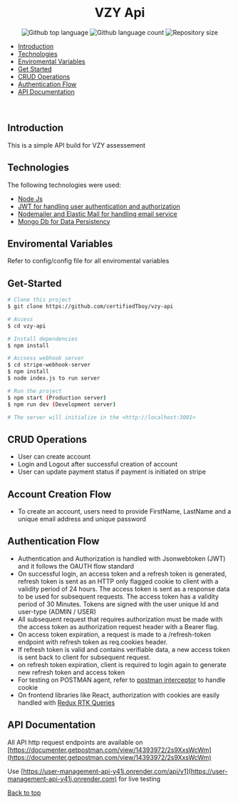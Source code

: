 <div align="center" id="top"> 
 
  &#xa0;

  <!-- <a href="https://usermanagementapi.netlify.app">Demo</a> ---->
</div>

<h1 align="center">VZY Api</h1>

<p align="center">
  <img alt="Github top language" src="https://img.shields.io/github/languages/top/certifiedTboy/vzy-api?color=56BEB8">

  <img alt="Github language count" src="https://img.shields.io/github/languages/count/certifiedTboy/vzy-api?color=56BEB8">

  <img alt="Repository size" src="https://img.shields.io/github/repo-size/certifiedTboy/vzy-api?color=56BEB8">

</p>

- [Introduction](#Introduction)
- [Technologies](#Technologies)
- [Enviromental Variables](#Enviromental-Variables)
- [Get Started](#Get-Started)
- [CRUD Operations](#Crud-Operations)
- [Authentication Flow](#Authentication-Handling)
- [API Documentation](#API-Documentation)

<br>

## Introduction

This is a simple API build for VZY assessement

## Technologies

The following technologies were used:

- [Node Js](#Node)
- [JWT for handling user authentication and authorization](#JWT)
- [Nodemailer and Elastic Mail for handling email service](#)
- [Mongo Db for Data Persistency](#)

## Enviromental Variables

Refer to config/config file for all enviromental variables

## Get-Started

```bash
# Clone this project
$ git clone https://github.com/certifiedTboy/vzy-api

# Access
$ cd vzy-api

# Install dependencies
$ npm install

# Accsess webhook server
$ cd stripe-webhook-server
$ npm install
$ node index.js to run server

# Run the project
$ npm start (Production server)
$ npm run dev (Development server)

# The server will initialize in the <http://localhost:3001>
```

## CRUD Operations

- User can create account
- Login and Logout after successful creation of account
- User can update payment status if payment is initiated on stripe

## Account Creation Flow

- To create an account, users need to provide FirstName, LastName and a unique email address and unique password

## Authentication Flow

- Authentication and Authorization is handled with Jsonwebtoken (JWT) and it follows the OAUTH flow standard
- On successful login, an access token and a refresh token is generated, refresh token is sent as an HTTP only flagged cookie to client with a validity period of 24 hours. The access token is sent as a response data to be used for subsequent requests. The access token has a validity period of 30 Minutes. Tokens are signed with the user unique Id and user-type (ADMIN / USER)
- All subsequent request that requires authorization must be made with the access token as authorization request header with a Bearer flag.
- On access token expiration, a request is made to a /refresh-token endpoint with refresh token as req.cookies header.
- If refresh token is valid and contains verifiable data, a new access token is sent back to client for subsequent request.
- on refresh token expiration, client is required to login again to generate new refresh token and access token
- For testing on POSTMAN agent, refer to [postman interceptor](https://learning.postman.com/docs/sending-requests/cookies/#:~:text=Postman%20can%20capture%20cookies%20for,with%20the%20Postman%20cookie%20jar.) to handle cookie
- On frontend libraries like React, authorization with cookies are easily handled with [Redux RTK Queries](https://redux-toolkit.js.org/tutorials/rtk-query)

## API Documentation

All API http request endpoints are available on [https://documenter.getpostman.com/view/14393972/2s9XxsWcWm](https://documenter.getpostman.com/view/14393972/2s9XxsWcWm)

Use [https://user-management-api-y41j.onrender.com/api/v1](https://user-management-api-y41j.onrender.com) for live testing

<a href="#top">Back to top</a>
